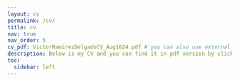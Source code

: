```yaml
---
layout: cv
permalink: /cv/
title: cv
nav: true
nav_order: 5
cv_pdf: VictorRamirezDelgadoCV_Aug1624.pdf # you can also use external links here
description: Below is my CV and you can find it in pdf version by clicking the pdf symbol to the right.
toc:
  sidebar: left
---
```


